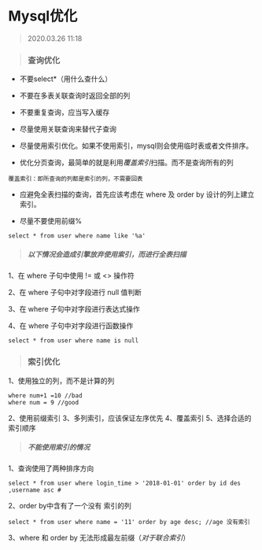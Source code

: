 # Mysql优化

> 2020.03.26 11:18


> ### 查询优化
- 不要select*（用什么查什么）

- 不要在多表关联查询时返回全部的列

- 不要重复查询，应当写入缓存

- 尽量使用关联查询来替代子查询

- 尽量使用索引优化。如果不使用索引，mysql则会使用临时表或者文件排序。

-  优化分页查询，最简单的就是利用*覆盖索引*扫描。而不是查询所有的列
```
覆盖索引：即所查询的列都是索引的列，不需要回表
```

- 应避免全表扫描的查询，首先应该考虑在 where 及 order by 设计的列上建立索引。

- 尽量不要使用前缀%
```
select * from user where name like '%a'
```

> ##### 以下情况会造成引擎放弃使用索引，而进行全表扫描

1、在 where 子句中使用 != 或 <> 操作符

2、在 where 子句中对字段进行 null 值判断

3、在 where 子句中对字段进行表达式操作

4、在 where 子句中对字段进行函数操作
```
select * from user where name is null
```

> ### 索引优化

1、使用独立的列，而不是计算的列
```
where num+1 =10 //bad
where num = 9 //good
```
2、使用前缀索引
3、多列索引，应该保证左序优先
4、覆盖索引
5、选择合适的索引顺序

> ##### 不能使用索引的情况
1、查询使用了两种排序方向
```
select * from user where login_time > '2018-01-01' order by id des ,username asc #
```
2、order by中含有了一个没有 索引的列
```
select * from user where name = '11' order by age desc; //age 没有索引
```
3、where 和 order by 无法形成最左前缀（*对于联合索引*）
